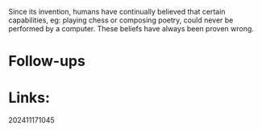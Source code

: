 Since its invention, humans have continually believed that certain capabilities, eg: playing chess or composing poetry, could never be performed by a computer.  These beliefs have always been proven wrong.



# Follow-ups


# Links: 



202411171045

